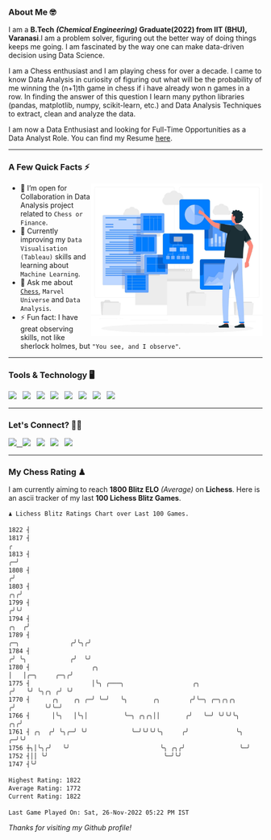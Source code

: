 ### About Me 🤓

I am a **B.Tech** _**(Chemical Engineering)**_ **Graduate(2022) from IIT (BHU), Varanasi**.I am a problem solver, figuring out the better way of doing things keeps me going. I am fascinated by the way one can make data-driven decision using Data Science. 

I am a Chess enthusiast and I am playing chess for over a decade. I came to know Data Analysis in curiosity of figuring out what will be the probability of me winning the (n+1)th game in chess if i have already won n games in a row. In finding the answer of this question I learn many python libraries (pandas, matplotlib, numpy, scikit-learn, etc.) and Data Analysis Techniques to extract, clean and analyze the data.

I am now a Data Enthusiast and looking for Full-Time Opportunities as a Data Analyst Role. You can find my Resume [here](https://drive.google.com/file/d/1UIOoogRLj5eGQFQBkuvMmTISZVdl2Ok7/view?usp=sharing).


---

### A Few Quick Facts ⚡️
<img align="right" alt="Coding" width="340" src="https://github.com/Laxman-Lakhan/Laxman-Lakhan/blob/master/Assets/Data_Vector.jpg">   

- 🤝 I’m open for Collaboration in Data Analysis project related to `Chess or Finance`.
- 📖 Currently improving my `Data Visualisation (Tableau)` skills and learning about `Machine Learning`.
- 💬 Ask me about [`Chess`](https://lichess.org/@/YourKingIsInDanger), `Marvel Universe` and `Data Analysis`.
- ⚡️ Fun fact: I have great observing skills, not like sherlock holmes, but `"You see, and I observe"`.

---
### Tools & Technology 🖥

<img src="https://img.shields.io/badge/Python-white?logo=Python&logoColor=ColorName&style=ShieldStyle" /> &nbsp;
<img src="https://img.shields.io/badge/MySQL-white?logo=MySQL&logoColor=ColorName&style=ShieldStyle" /> &nbsp;
<img src="https://img.shields.io/badge/Tableau-white?logo=Tableau&logoColor=ColorName&style=ShieldStyle" /> &nbsp;
<img src="https://img.shields.io/badge/Excel-white?logo=Microsoft+Excel&logoColor=196F3D&style=ShieldStyle" /> &nbsp;
<img src="https://img.shields.io/badge/Jupyter-white?logo=Jupyter&logoColor=ColorName&style=ShieldStyle" /> &nbsp;
<img src="https://img.shields.io/badge/pandas-white?logo=Pandas&logoColor=000080&style=ShieldStyle" /> &nbsp;
<img src="https://img.shields.io/badge/numpy-white?logo=Numpy&logoColor=85C1E9&style=ShieldStyle" /> &nbsp;
<img src="https://img.shields.io/badge/scikit learn-white?logo=Scikit+Learn&logoColor=ColorName&style=ShieldStyle" /> &nbsp;



---

### Let's Connect? 🫳🏻

<a href="mailto:laxmansingh.lakhan@gmail.com"> <img src="https://img.icons8.com/fluent/48/000000/gmail.png" width="3.5%"/> &nbsp;
[<img src="https://img.icons8.com/color/48/000000/linkedin.png" width="3.5%"/>](https://www.linkedin.com/in/laxman-lakhan/)  &nbsp;
[<img src="https://img.icons8.com/fluent/48/000000/facebook-new.png" width="3.5%"/>](https://www.facebook.com/s.laxmanlakhan/)  &nbsp;
[<img src="https://img.icons8.com/fluent/48/000000/instagram-new.png" width="3.5%"/>](https://www.instagram.com/laxman.lakhan/)  &nbsp;
[<img src="https://img.icons8.com/color/48/000000/twitter.png" width="3.5%"/>](https://twitter.com/laxman__lakhan)  &nbsp;

 ---
  
### My Chess Rating ♟
  
I am currently aiming to reach **1800 Blitz ELO** *(Average)* on **Lichess**. Here is an ascii tracker of my last **100 Lichess Blitz Games**.

  ```
  ♟︎ 𝙻𝚒𝚌𝚑𝚎𝚜𝚜 𝙱𝚕𝚒𝚝𝚣 𝚁𝚊𝚝𝚒𝚗𝚐𝚜 𝙲𝚑𝚊𝚛𝚝 𝚘𝚟𝚎𝚛 𝙻𝚊𝚜𝚝 𝟷00 𝙶𝚊𝚖𝚎𝚜.
  
1822 ┤
1817 ┤                                                                                                  ╭
1813 ┤                                                                                                ╭─╯
1808 ┤                                                                                               ╭╯
1803 ┤                                                                                            ╭╮╭╯
1799 ┤                                                                                           ╭╯╰╯
1794 ┤                                                                                      ╭╮  ╭╯
1789 ┤                                                                    ╭─╮              ╭╯╰╮╭╯
1784 ┤                                                                   ╭╯ ╰╮            ╭╯  ╰╯
1780 ┤                 ╭╮                                                │   │╭─╮     ╭─╮╭╯
1775 ┤                 │╰╮ ╭───╮                   ╭╮                   ╭╯   ╰╯ ╰╮╭╮ ╭╯ ╰╯
1770 ┤      ╭╮    ╭╮ ╭─╯ ╰─╯   ╰╮       ╭╮        ╭╯╰─╮ ╭─╮╭╮╭╮        ╭╯        ╰╯╰─╯
1766 ┤      │╰╮   │╰╮│          ╰─╮ ╭╮╭╮││       ╭╯   ╰─╯ ╰╯╰╯╰╮    ╭╮╭╯
1761 ┤ ╭╮  ╭╯ ╰╮╭─╯ ╰╯            ╰─╯╰╯╰╯╰╮     ╭╯             ╰╮ ╭─╯╰╯
1756 ┼╮│╰╮╭╯   ╰╯                         ╰╮ ╭╮╭╯               ╰─╯
1752 ┤││ ╰╯                                ╰─╯╰╯
1747 ┤╰╯ 

Highest Rating: 1822
Average Rating: 1772
Current Rating: 1822 

Last Game Played On: Sat, 26-Nov-2022 05:22 PM IST
  ```
  
  
*Thanks for visiting my Github profile!*
